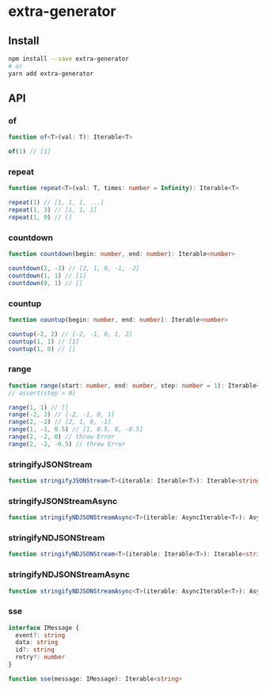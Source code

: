 # extra-generator

## Install

```sh
npm install --save extra-generator
# or
yarn add extra-generator
```

## API

### of

```ts
function of<T>(val: T): Iterable<T>
```

```js
of(1) // [1]
```

### repeat

```ts
function repeat<T>(val: T, times: number = Infinity): Iterable<T>
```

```js
repeat(1) // [1, 1, 1, ...]
repeat(1, 3) // [1, 1, 1]
repeat(1, 0) // []
```

### countdown

```ts
function countdown(begin: number, end: number): Iterable<number>
```

```js
countdown(2, -2) // [2, 1, 0, -1, -2]
countdown(1, 1) // [1]
countdown(0, 1) // []
```

### countup

```ts
function countup(begin: number, end: number): Iterable<number>
```

```js
countup(-2, 2) // [-2, -1, 0, 1, 2]
countup(1, 1) // [1]
countup(1, 0) // []
```

### range

```ts
function range(start: number, end: number, step: number = 1): Iterable<number>
// assert(step > 0)
```

```js
range(1, 1) // []
range(-2, 2) // [-2, -1, 0, 1]
range(2, -2) // [2, 1, 0, -1]
range(1, -1, 0.5) // [1, 0.5, 0, -0.5]
range(2, -2, 0) // throw Error
range(2, -2, -0.5) // throw Error
```

### stringifyJSONStream

```ts
function stringifyJSONStream<T>(iterable: Iterable<T>): Iterable<string>
```

### stringifyJSONStreamAsync

```ts
function stringifyNDJSONStreamAsync<T>(iterable: AsyncIterable<T>): AsyncIterable<string>
```

### stringifyNDJSONStream

```ts
function stringifyNDJSONStream<T>(iterable: Iterable<T>): Iterable<string>
```

### stringifyNDJSONStreamAsync

```ts
function stringifyNDJSONStreamAsync<T>(iterable: AsyncIterable<T>): AsyncIterable<string>
```

### sse

```ts
interface IMessage {
  event?: string
  data: string
  id?: string
  retry?: number
}

function sse(message: IMessage): Iterable<string>
```
